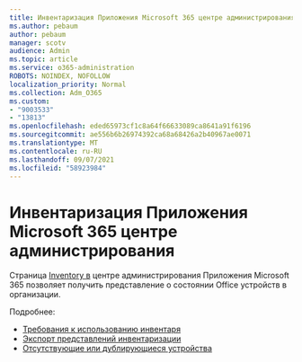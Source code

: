 ```yaml
---
title: Инвентаризация Приложения Microsoft 365 центре администрирования
ms.author: pebaum
author: pebaum
manager: scotv
audience: Admin
ms.topic: article
ms.service: o365-administration
ROBOTS: NOINDEX, NOFOLLOW
localization_priority: Normal
ms.collection: Adm_O365
ms.custom:
- "9003533"
- "13813"
ms.openlocfilehash: eded65973cf1c8a64f66633089ca8641a91f6196
ms.sourcegitcommit: ae556b6b26974392ca68a68426a2b40967ae0071
ms.translationtype: MT
ms.contentlocale: ru-RU
ms.lasthandoff: 09/07/2021
ms.locfileid: "58923984"
---
```

# <a name="inventory-in-microsoft-365-apps-admin-center"></a>Инвентаризация Приложения Microsoft 365 центре администрирования

Страница [Inventory в](https://docs.microsoft.com/deployoffice/admincenter/inventory) центре администрирования Приложения Microsoft 365 позволяет получить представление о состоянии Office устройств в организации. 

Подробнее:

- [Требования к использованию инвентаря](https://docs.microsoft.com/deployoffice/admincenter/inventory#requirements-for-using-inventory)
- [Экспорт представлений инвентаризации](https://docs.microsoft.com/deployoffice/admincenter/inventory#export-inventory-views)
- [Отсутствующие или дублирующиеся устройства](https://docs.microsoft.com/deployoffice/admincenter/inventory#missing-or-duplicate-devices)